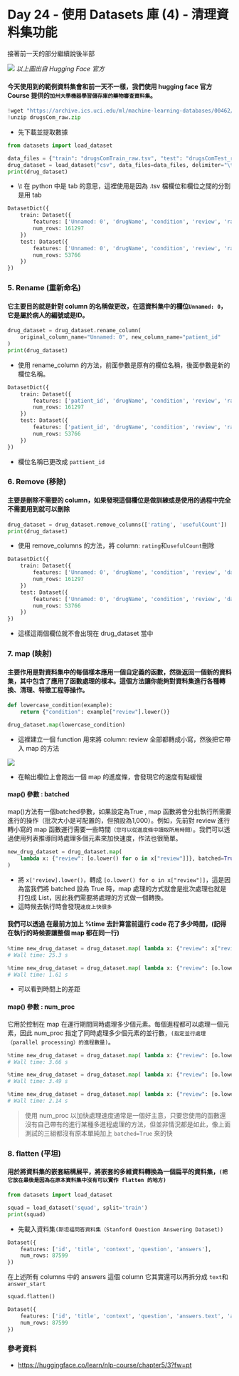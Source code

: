 # Day 24 - 使用 Datasets 庫 (4) - 清理資料集功能

接著前一天的部分繼續說後半部

![](C:\Users\User\Pictures\datasets_3.png)
_以上圖出自 Hugging Face 官方_

#### 今天使用到的範例資料集會和前一天不一樣，我們使用 hugging face 官方 Course 提供的`加州大學機器學習儲存庫的藥物審查資料集`。

```python
!wget "https://archive.ics.uci.edu/ml/machine-learning-databases/00462/drugsCom_raw.zip"
!unzip drugsCom_raw.zip
```
- 先下載並提取數據

```python
from datasets import load_dataset

data_files = {"train": "drugsComTrain_raw.tsv", "test": "drugsComTest_raw.tsv"}
drug_dataset = load_dataset("csv", data_files=data_files, delimiter="\t")
print(drug_dataset)
```
- \t 在 python 中是 tab 的意思，這裡使用是因為 .tsv 檔欄位和欄位之間的分割是用 tab
```python
DatasetDict({
    train: Dataset({
        features: ['Unnamed: 0', 'drugName', 'condition', 'review', 'rating', 'date', 'usefulCount'],
        num_rows: 161297
    })
    test: Dataset({
        features: ['Unnamed: 0', 'drugName', 'condition', 'review', 'rating', 'date', 'usefulCount'],
        num_rows: 53766
    })
})
```

### 5. Rename (重新命名)
#### 它主要目的就是針對 column 的名稱做更改，在這資料集中的欄位`Unnamed: 0`，它是屬於病人的編號或是ID。

```python
drug_dataset = drug_dataset.rename_column(
    original_column_name="Unnamed: 0", new_column_name="patient_id"
)
print(drug_dataset)
```
- 使用 rename_column 的方法，前面參數是原有的欄位名稱，後面參數是新的欄位名稱。
```python
DatasetDict({
    train: Dataset({
        features: ['patient_id', 'drugName', 'condition', 'review', 'rating', 'date', 'usefulCount'],
        num_rows: 161297
    })
    test: Dataset({
        features: ['patient_id', 'drugName', 'condition', 'review', 'rating', 'date', 'usefulCount'],
        num_rows: 53766
    })
})
```
- 欄位名稱已更改成 `pattient_id`

### 6. Remove (移除)
#### 主要是刪除不需要的 column，如果發現這個欄位是做訓練或是使用的過程中完全不需要用到就可以刪除


```python
drug_dataset = drug_dataset.remove_columns(['rating', 'usefulCount'])
print(drug_dataset)
```
- 使用 remove_columns 的方法，將 column: `rating`和`usefulCount`刪除
```python
DatasetDict({
    train: Dataset({
        features: ['Unnamed: 0', 'drugName', 'condition', 'review', 'date'],
        num_rows: 161297
    })
    test: Dataset({
        features: ['Unnamed: 0', 'drugName', 'condition', 'review', 'date'],
        num_rows: 53766
    })
})
```
- 這樣這兩個欄位就不會出現在 drug_dataset 當中

### 7. map (映射)

#### 主要作用是對資料集中的每個樣本應用一個自定義的函數，然後返回一個新的資料集，其中包含了應用了函數處理的樣本。這個方法讓你能夠對資料集進行各種轉換、清理、特徵工程等操作。


```python
def lowercase_condition(example):
    return {"condition": example["review"].lower()}

drug_dataset.map(lowercase_condition)
```
- 這裡建立一個 function 用來將 column: review 全部都轉成小寫，然後把它帶入 map 的方法

![](C:\Users\User\Pictures\datasets_4.png)
- 在輸出欄位上會跑出一個 map 的進度條，會發現它的速度有點緩慢

#### map() 參數 : batched
map()方法有一個batched參數，如果設定為True , map 函數將會分批執行所需要進行的操作（批次大小是可配置的，但預設為1,000）。例如，先前對 review 進行轉小寫的 map 函數運行需要一些時間`（您可以從進度條中讀取所用時間）`。我們可以透過使用列表推導同時處理多個元素來加快速度，作法也很簡單。

```python
new_drug_dataset = drug_dataset.map(
    lambda x: {"review": [o.lower() for o in x["review"]]}, batched=True
)
```
- 將 `x['review].lower()`，轉成 `[o.lower() for o in x["review"]]`，這是因為當我們將 batched 設為 True 時，map 處理的方式就會是批次處理也就是打包成 List，因此我們需要將處理的方式做一個轉換。
- 這時候去執行時會發現`速度上快很多`

#### 我們可以透過 在最前方加上 %time 去計算當前這行 code 花了多少時間，(記得在執行的時候要讓整個 map 都在同一行)
```python
%time new_drug_dataset = drug_dataset.map( lambda x: {"review": x["review"]} )
# Wall time: 25.3 s

%time new_drug_dataset = drug_dataset.map( lambda x: {"review": [o.lower() for o in x["review"]]}, batched=True )
# Wall time: 1.61 s
```
- 可以看到時間上的差距

#### map() 參數 : num_proc
它用於控制在 map 在運行期間同時處理多少個元素。每個進程都可以處理一個元素，因此 num_proc 指定了同時處理多少個元素的並行數，`(指定並行處理（parallel processing）的進程數量)`。

```python
%time new_drug_dataset = drug_dataset.map( lambda x: {"review": [o.lower() for o in x["review"]]}, batched=True, num_proc=8)
# Wall time: 3.66 s

%time new_drug_dataset = drug_dataset.map( lambda x: {"review": [o.lower() for o in x["review"]]}, batched=True, num_proc=4)
# Wall time: 3.49 s

%time new_drug_dataset = drug_dataset.map( lambda x: {"review": [o.lower() for o in x["review"]]}, batched=True, num_proc=2)
# Wall time: 2.14 s
```

> 使用 num_proc 以加快處理速度通常是一個好主意，只要您使用的函數還沒有自己帶有的進行某種多進程處理的方法，但並非情況都是如此，像上面測試的三組都沒有原本單純加上 `batched=True` 來的快

### 8. flatten (平坦)
#### 用於將資料集的嵌套結構展平，將嵌套的多維資料轉換為一個扁平的資料集，`(把它放在最後是因為在原本資料集中沒有可以實作 flatten 的地方)`

```python
from datasets import load_dataset

squad = load_dataset('squad', split='train')
print(squad)
```
- 先載入資料集`(斯坦福問答資料集（Stanford Question Answering Dataset）)`
```python
Dataset({
    features: ['id', 'title', 'context', 'question', 'answers'],
    num_rows: 87599
})
```
在上述所有 columns 中的 answers 這個 column 它其實還可以再拆分成 `text`和`answer_start`

```python
squad.flatten()
```
```python
Dataset({
    features: ['id', 'title', 'context', 'question', 'answers.text', 'answers.answer_start'],
    num_rows: 87599
})
```

### 參考資料
- <https://huggingface.co/learn/nlp-course/chapter5/3?fw=pt>



